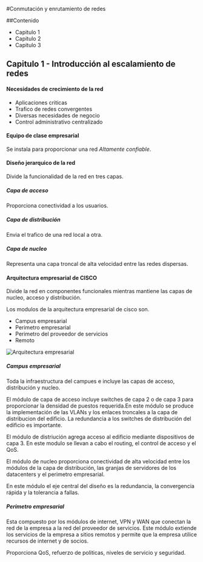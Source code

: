 
#Conmutación y enrutamiento de redes

##Contenido

 * Capitulo 1
 * Capitulo 2
 * Capitulo 3


## Capitulo 1 - Introducción al escalamiento de redes

#### Necesidades de crecimiento de la red
 * Aplicaciones criticas
 * Trafico de redes convergentes
 * Diversas necesidades de negocio
 * Control administrativo centralizado

#### Equipo de clase empresarial
Se instala para proporcionar una red *Altamente confiable*.

#### Diseño jerarquico de la red
Divide la funcionalidad de la red en tres capas.

##### Capa de acceso
Proporciona conectividad a los usuarios.

##### Capa de distribución
Envia el trafico de una red local a otra.

##### Capa de nucleo
Representa una capa troncal de alta velocidad entre las redes dispersas.

#### Arquitectura empresarial de CISCO
Divide la red en componentes funcionales mientras mantiene las capas de nucleo, acceso y distribución.

Los modulos de la arquitectura empresarial de cisco son.

 * Campus empresarial
 * Perimetro empresarial
 * Perimetro del proveedor de servicios
 * Remoto

![Arquitectura empresarial](http://i.imgur.com/ZPHFLci.png)

##### Campus empresarial
Toda la infraestructura del campues e incluye las capas de acceso, distribución y nucleo.

El módulo de capa de acceso incluye switches de capa 2 o de capa 3 para proporcionar la densidad de puestos requerida.En este módulo se produce la implementación de las VLANs y los enlaces troncales a la capa de distribucion del edificio. La redundancia a los switches de distribución del edificio es importante.

El módulo de distriución agrega acceso al edificio mediante dispositivos de capa 3. En este modulo se llevan a cabo el routing, el control de acceso y el QoS.

El módulo de nucleo proporciona conectividad de alta velocidad entre los módulos de la capa de distribución, las granjas de servidores de los datacenters y el perimetro empresarial.

En este módulo el eje central del diseño es la redundancia, la convergencia rápida y la tolerancia a fallas.

##### Perimetro empresarial
Esta compuesto por los módulos de internet, VPN y WAN que conectan la red de la empresa a la red del proveedor de servicios. Este módulo extiende los servicios de la empresa a sitios remotos y permite que la empresa utilice recursos de internet y de socios.

Proporciona QoS, refuerzo de politicas, niveles de servicio y seguridad.
